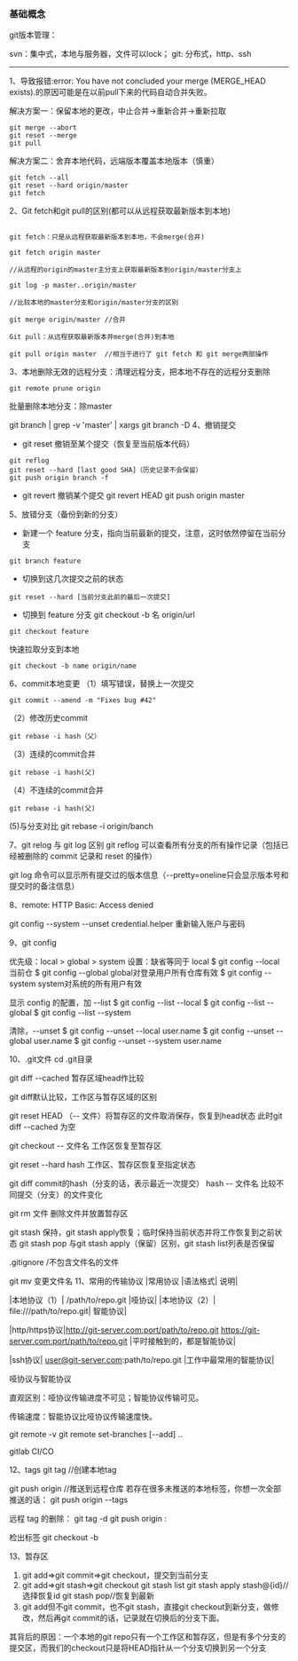 ### 基础概念

git版本管理：

svn：集中式，本地与服务器，文件可以lock；
git: 分布式，http、ssh 

---- 
1、导致报错:error: You have not concluded your merge (MERGE_HEAD exists).的原因可能是在以前pull下来的代码自动合并失败。

解决方案一：保留本地的更改，中止合并->重新合并->重新拉取
```
git merge --abort
git reset --merge
git pull
```
解决方案二：舍弃本地代码，远端版本覆盖本地版本（慎重）
```
git fetch --all
git reset --hard origin/master
git fetch
```
2、Git fetch和git pull的区别(都可以从远程获取最新版本到本地)
```

git fetch：只是从远程获取最新版本到本地，不会merge(合并)

git fetch origin master  

//从远程的origin的master主分支上获取最新版本到origin/master分支上

git log -p master..origin/master 

//比较本地的master分支和origin/master分支的区别

git merge origin/master //合并

Git pull：从远程获取最新版本并merge(合并)到本地

git pull origin master  //相当于进行了 git fetch 和 git merge两部操作
```

3、本地删除无效的远程分支：清理远程分支，把本地不存在的远程分支删除
```
git remote prune origin
```
批量删除本地分支：除master

git branch | grep -v 'master' | xargs git branch -D
4、撤销提交
- git reset 撤销至某个提交（恢复至当前版本代码）
```
git reflog
git reset --hard [last good SHA]（历史记录不会保留）
git push origin branch -f
```
- git revert 撤销某个提交
git revert HEAD
git push origin master

5、放错分支（备份到新的分支）
- 新建一个 feature 分支，指向当前最新的提交，注意，这时依然停留在当前分支
```
git branch feature
```
- 切换到这几次提交之前的状态
```
git reset --hard [当前分支此前的最后一次提交]
```
- 切换到 feature 分支
git checkout -b 名 origin/url
```
git checkout feature
```
快速拉取分支到本地
 ```
 git checkout -b name origin/name
 ```
6、commit本地变更
（1）填写错误，替换上一次提交
```
git commit --amend -m "Fixes bug #42"
```
（2）修改历史commit
```
git rebase -i hash（父）
```
（3）连续的commit合并
```
git rebase -i hash(父)
```
（4）不连续的commit合并
```
git rebase -i hash(父)
```
(5)与分支对比
git rebase -i origin/banch

7、git relog 与 git log 区别
git reflog 可以查看所有分支的所有操作记录（包括已经被删除的 commit 记录和 reset 的操作）

git log 命令可以显示所有提交过的版本信息（--pretty=oneline只会显示版本号和提交时的备注信息）

8、remote: HTTP Basic: Access denied

git config --system --unset credential.helper
重新输入账户与密码


9、git config

优先级：local > global > system
设置：缺省等同于 local 
$ git config --local 当前仓
$ git config --global global对登录⽤户所有仓库有效
$ git config --system system对系统的所有⽤户有效

显示 config 的配置，加 --list 
$ git config --list --local 
$ git config --list --global 
$ git config --list --system

清除，--unset
$ git config --unset --local user.name 
$ git config --unset --global user.name 
$ git config --unset --system user.name

10、.git文件
cd .git目录

git diff --cached 暂存区域head作比较

git diff默认比较，工作区与暂存区域的区别
<!-- head作比较 -->

git reset HEAD （-- 文件）将暂存区的文件取消保存，恢复到head状态
此时git diff --cached 为空 

git checkout -- 文件名 工作区恢复至暂存区

git reset --hard hash 工作区、暂存区恢复至指定状态


git diff commit的hash（分支的话，表示最近一次提交） hash -- 文件名 比较不同提交（分支）的文件变化

git rm 文件 删除文件并放置暂存区

git stash  保持，git stash apply恢复；临时保持当前状态并将工作恢复到之前状态
git stash pop 与git stash apply（保留）区别，git stash list列表是否保留


.gitignore
/不包含文件名的文件

git mv 变更文件名
11、常⽤的传输协议
|常⽤协议 |语法格式| 说明|

|本地协议（1）| /path/to/repo.git |哑协议|
|本地协议（2）| file:///path/to/repo.git| 智能协议|

|http/https协议|http://git-server.com:port/path/to/repo.git
https://git-server.com:port/path/to/repo.git |平时接触到的，都是智能协议|

|ssh协议| user@git-server.com:path/to/repo.git |⼯作中最常⽤的智能协议|

哑协议与智能协议

直观区别：哑协议传输进度不可⻅；智能协议传输可⻅。

传输速度：智能协议⽐哑协议传输速度快。

git remote -v
git remote set-branches [--add] <name> <branch>..


gitlab CI/CO

12、tags
git tag <tagName> //创建本地tag

git push origin <tagName> //推送到远程仓库
若存在很多未推送的本地标签，你想一次全部推送的话：
git push origin --tags

远程 tag 的删除：
git tag -d <tagName>
git push origin :<tagName>

检出标签
git checkout -b <branchName> <tagName>

13、暂存区
1. git add=>git commit=>git checkout，提交到当前分支
2. git add=>git stash=>git checkout
git stash list
git stash apply stash@{id}//选择恢复id
git stash pop//恢复到最新
3. git add但不git commit，也不git stash，直接git checkout到新分支，做修改，然后再git commit的话，记录就在切换后的分支下面。

其背后的原因：一个本地的git repo只有一个工作区和暂存区，但是有多个分支的提交区，而我们的checkout只是将HEAD指针从一个分支切换到另一个分支